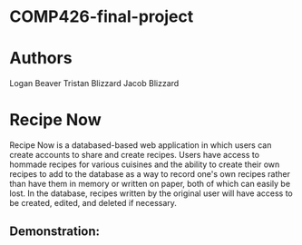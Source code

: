 # COMP426-final-project

# Authors
Logan Beaver
Tristan Blizzard
Jacob Blizzard

# Recipe Now
Recipe Now is a databased-based web application in which users can create accounts to share and create recipes. Users have access to hommade recipes for various cuisines and the ability to create their own recipes to add to the database as a way to record one's own recipes rather than have them in memory or written on paper, both of which can easily be lost. In the database, recipes written by the original user will have access to be created, edited, and deleted if necessary.

## Demonstration: